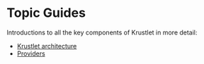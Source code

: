 # Topic Guides

Introductions to all the key components of Krustlet in more detail:

- [Krustlet architecture](architecture.md)
- [Providers](providers.md)
